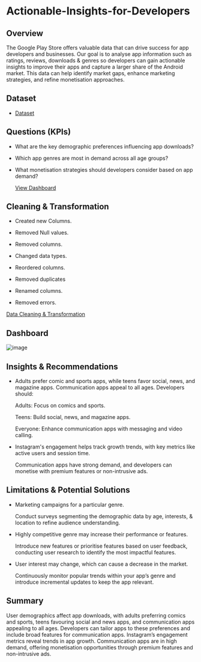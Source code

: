 # Actionable-Insights-for-Developers

## Overview

The Google Play Store offers valuable data that can drive success for app developers and businesses. Our goal is to analyse app information such as ratings, reviews, downloads & genres so developers can gain actionable insights to improve their apps and capture a larger share of the Android market. This data can help identify market gaps, enhance marketing strategies, and refine monetisation approaches.

## Dataset

- <a href="https://github.com/JJAnalytics/Actionable-Insights-for-Developers-/blob/main/googleplaystore.7z">Dataset</a>

## Questions (KPIs)

- What are the key demographic preferences influencing app downloads?

- Which app genres are most in demand across all age groups?

- What monetisation strategies should developers consider based on app demand?

  <a href="https://github.com/JJAnalytics/Actionable-Insights-for-Developers-/blob/main/Dashboard.png">View Dashboard</a>

## Cleaning & Transformation

-	Created new Columns.

-	Removed Null values.

-	Removed columns.

-	Changed data types.

-	Reordered columns.

-	Removed duplicates

-	Renamed columns.

-	Removed errors.
  
  <a href="https://github.com/JJAnalytics/Actionable-Insights-for-Developers-/blob/main/Data%20Cleaning%20%26%20Transformation%20Process.png">Data Cleaning & Transformation</a>

## Dashboard

![image](https://github.com/user-attachments/assets/d3a07a90-a917-46d1-ba77-b6f16598ec5b)

## Insights & Recommendations

- Adults prefer comic and sports apps, while teens favor social, news, and magazine apps. Communication apps appeal to all ages. Developers should:

  Adults: Focus on comics and sports.

  Teens: Build social, news, and magazine apps.

  Everyone: Enhance communication apps with messaging and video calling.

- Instagram's engagement helps track growth trends, with key metrics like active users and session time.

  Communication apps have strong demand, and developers can monetise with premium features or non-intrusive ads.

## Limitations & Potential Solutions

- Marketing campaigns for a particular genre.

  Conduct surveys segmenting the demographic data by age, interests, & location to refine audience understanding.

- Highly competitive genre may increase their performance or features.

   Introduce new features or prioritise features based on user feedback, conducting user research to identify the most impactful features.

- User interest may change, which can cause a decrease in the market.

   Continuously monitor popular trends within your app’s genre and introduce incremental updates to keep the app relevant.           

## Summary

User demographics affect app downloads, with adults preferring comics and sports, teens favouring social and news apps, and communication apps appealing to all ages. Developers can tailor apps to these preferences and include broad features for communication apps.
Instagram’s engagement metrics reveal trends in app growth. Communication apps are in high demand, offering monetisation opportunities through premium features and non-intrusive ads.


